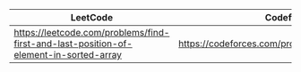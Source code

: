 |LeetCode   |Codeforces        |        
|-----------|--------|
| https://leetcode.com/problems/find-first-and-last-position-of-element-in-sorted-array  | https://codeforces.com/problemset/problem/1594/C|        
